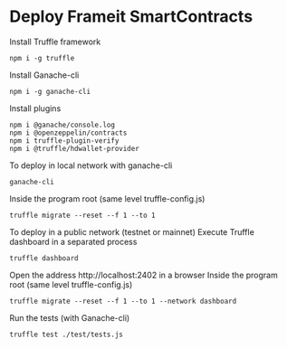 # Deploy Frameit SmartContracts

Install Truffle framework
```
npm i -g truffle
```

Install Ganache-cli
```
npm i -g ganache-cli
```

Install plugins
```
npm i @ganache/console.log
npm i @openzeppelin/contracts
npm i truffle-plugin-verify
npm i @truffle/hdwallet-provider
```

To deploy in local network with ganache-cli
```
ganache-cli
```
Inside the program root (same level truffle-config.js)
```
truffle migrate --reset --f 1 --to 1
```

To deploy in a public network (testnet or mainnet)
Execute Truffle dashboard in a separated process
```
truffle dashboard
```
Open the address http://localhost:2402 in a browser
Inside the program root (same level truffle-config.js)
```
truffle migrate --reset --f 1 --to 1 --network dashboard
```
Run the tests (with Ganache-cli)
```
truffle test ./test/tests.js
```
